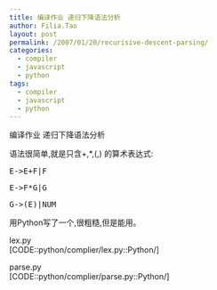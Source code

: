 ```yaml
---
title: 编译作业 递归下降语法分析
author: Filia.Tao
layout: post
permalink: /2007/01/20/recurisive-descent-parsing/
categories:
  - compiler
  - javascript
  - python
tags:
  - compiler
  - javascript
  - python
---
```

编译作业 递归下降语法分析

语法很简单,就是只含+,*,(,) 的算术表达式:

<pre>E->E+F|F</pre>

<pre>E->F*G|G</pre>

<pre>G->(E)|NUM</pre>

用Python写了一个,很粗糙,但是能用。

<!--more-->

lex.py  
[CODE::python/complier/lex.py::Python/]

parse.py  
[CODE::python/complier/parse.py::Python/]
